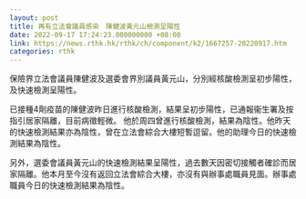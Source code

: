 ```yaml
---
layout: post
title: 再有立法會議員感染　陳健波黃元山檢測呈陽性
date: 2022-09-17 17:24:23.000000000 +08:00
link: https://news.rthk.hk/rthk/ch/component/k2/1667257-20220917.htm
categories: rthk
---
```


保險界立法會議員陳健波及選委會界別議員黃元山，分別經核酸檢測呈初步陽性，及快速檢測呈陽性。

已接種4劑疫苗的陳健波昨日進行核酸檢測，結果呈初步陽性，已通報衞生署及按指引居家隔離，目前病徵輕微。 他於周四曾進行核酸檢測，結果為陰性。他昨天的快速檢測結果亦為陰性，曾在立法會綜合大樓短暫逗留。他的助理今日的快速檢測結果為陰性。

另外，選委會議員黃元山的快速檢測結果呈陽性，過去數天因密切接觸者確診而居家隔離。他本月至今沒有返回立法會綜合大樓，亦沒有與辦事處職員見面。辦事處職員今日的快速檢測結果為陰性。
